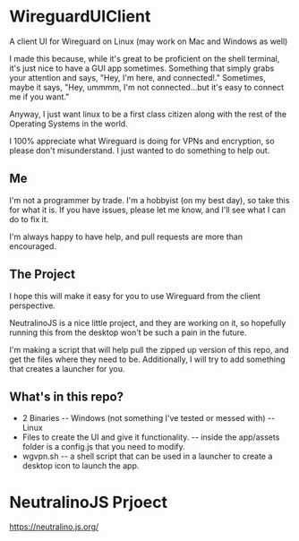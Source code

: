 # WireguardUIClient
A client UI for Wireguard on Linux (may work on Mac and Windows as well)

I made this because, while it's great to be proficient on the shell terminal, it's just nice to have a GUI app sometimes. Something that simply grabs your attention and says, "Hey, I'm here, and connected!."  Sometimes, maybe it says, "Hey, ummmm, I'm not connected...but it's easy to connect me if you want."

Anyway, I just want linux to be a first class citizen along with the rest of the Operating Systems in the world.  

I 100% appreciate what Wireguard is doing for VPNs and encryption, so please don't misunderstand.  I just wanted to do something to help out. 

## Me
I'm not a programmer by trade.  I'm a hobbyist (on my best day), so take this for what it is.  If you have issues, please let me know, and I'll see what I can do to fix it. 

I'm always happy to have help, and pull requests are more than encouraged. 

## The Project
I hope this will make it easy for you to use Wireguard from the client perspective. 

NeutralinoJS is a nice little project, and they are working on it, so hopefully running this from the desktop won't be such a pain in the future.

I'm making a script that will help pull the zipped up version of this repo, and get the files where they need to be.  Additionally, I will try to add something that creates a launcher for you. 

## What's in this repo?
- 2 Binaries
-- Windows (not something I've tested or messed with)
-- Linux
- Files to create the UI and give it functionality.
-- inside the app/assets folder is a config.js that you need to modify.
- wgvpn.sh
-- a shell script that can be used in a launcher to create a desktop icon to launch the app.

# NeutralinoJS Prjoect
https://neutralino.js.org/
